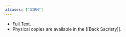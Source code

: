 ```yaml
---
aliases: ["GIRM"]
---
```

- [Full Text](https://www.usccb.org/prayer-and-worship/the-mass/general-instruction-of-the-roman-missal).
- Physical copies are available in the [[Back Sacristy]].